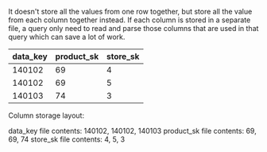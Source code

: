 It doesn't store all the values from one row together, but store all the value from each column together instead. If each column is stored in a separate file, a query only need to read and parse those columns that are used in that query which can save a lot of work.

| data_key | product_sk  | store_sk |
| -------- | ----------- | -------- |
| 140102   | 69          | 4        |
| 140102   | 69          | 5        |
| 140103   | 74          | 3        |

Column storage layout:

data_key file contents: 140102, 140102, 140103
product_sk file contents: 69, 69, 74
store_sk file contents: 4, 5, 3


